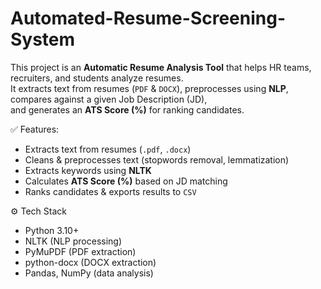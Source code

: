 # Automated-Resume-Screening-System


This project is an **Automatic Resume Analysis Tool** that helps HR teams, recruiters, and students analyze resumes.  
It extracts text from resumes (`PDF` & `DOCX`), preprocesses using **NLP**, compares against a given Job Description (JD),  
and generates an **ATS Score (%)** for ranking candidates.

✅ Features:
- Extracts text from resumes (`.pdf`, `.docx`)
- Cleans & preprocesses text (stopwords removal, lemmatization)
- Extracts keywords using **NLTK**
- Calculates **ATS Score (%)** based on JD matching
- Ranks candidates & exports results to `CSV`

⚙️ Tech Stack
- Python 3.10+
- NLTK (NLP processing)
- PyMuPDF (PDF extraction)
- python-docx (DOCX extraction)
- Pandas, NumPy (data analysis)

